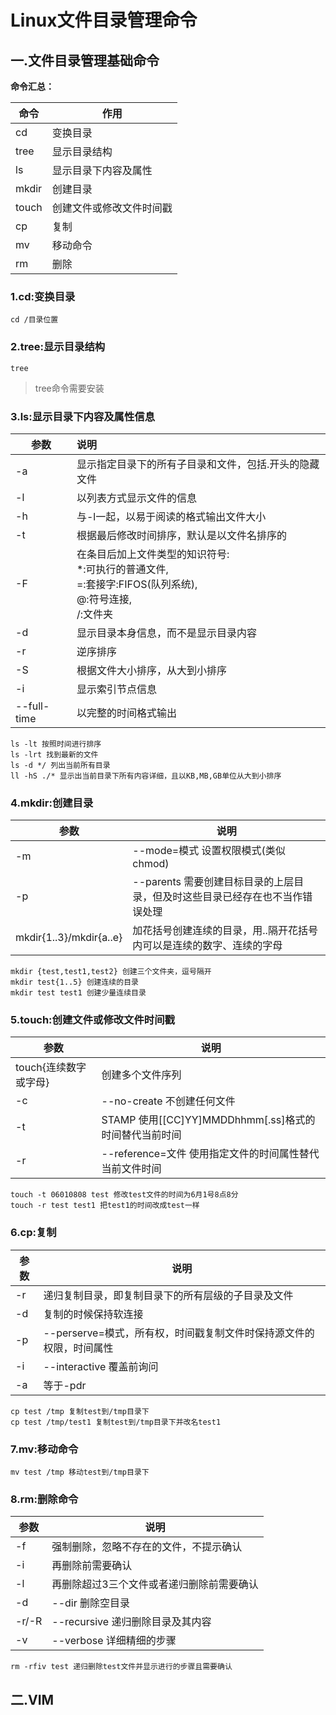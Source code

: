 # Linux文件目录管理命令

## 一.文件目录管理基础命令

**命令汇总：**

| 命令  | 作用                     |
| ----- | ------------------------ |
| cd    | 变换目录                 |
| tree  | 显示目录结构             |
| ls    | 显示目录下内容及属性     |
| mkdir | 创建目录                 |
| touch | 创建文件或修改文件时间戳 |
| cp    | 复制                     |
| mv    | 移动命令                 |
| rm    | 删除                     |

### 1.cd:变换目录

```shell
cd /目录位置
```

### 2.tree:显示目录结构

```shell
tree
```

> tree命令需要安装

### 3.ls:显示目录下内容及属性信息

| 参数        | 说明                                                         |
| ----------- | :----------------------------------------------------------- |
| -a          | 显示指定目录下的所有子目录和文件，包括.开头的隐藏文件        |
| -l          | 以列表方式显示文件的信息                                     |
| -h          | 与-l一起，以易于阅读的格式输出文件大小                       |
| -t          | 根据最后修改时间排序，默认是以文件名排序的                   |
| -F          | 在条目后加上文件类型的知识符号:<br />*:可执行的普通文件,<br />=:套接字:FIFOS(队列系统),<br />@:符号连接,<br />/:文件夹 |
| -d          | 显示目录本身信息，而不是显示目录内容                         |
| -r          | 逆序排序                                                     |
| -S          | 根据文件大小排序，从大到小排序                               |
| -i          | 显示索引节点信息                                             |
| --full-time | 以完整的时间格式输出                                         |

```shell
ls -lt 按照时间进行排序
ls -lrt 找到最新的文件
ls -d */ 列出当前所有目录
ll -hS ./* 显示出当前目录下所有内容详细，且以KB,MB,GB单位从大到小排序
```

### 4.mkdir:创建目录

| 参数                    | 说明                                                         |
| ----------------------- | ------------------------------------------------------------ |
| -m                      | --mode=模式 设置权限模式(类似chmod)                          |
| -p                      | --parents 需要创建目标目录的上层目录，但及时这些目录已经存在也不当作错误处理 |
| mkdir{1..3}/mkdir{a..e} | 加花括号创建连续的目录，用..隔开花括号内可以是连续的数字、连续的字母 |

```shell
mkdir {test,test1,test2} 创建三个文件夹，逗号隔开
mkdir test{1..5} 创建连续的目录
mkdir test test1 创建少量连续目录
```

 ### 5.touch:创建文件或修改文件时间戳

| 参数                  | 说明                                                    |
| --------------------- | ------------------------------------------------------- |
| touch{连续数字或字母} | 创建多个文件序列                                        |
| -c                    | --no-create 不创建任何文件                              |
| -t                    | STAMP 使用\[\[CC]YY]MMDDhhmm[.ss]格式的时间替代当前时间 |
| -r                    | --reference=文件 使用指定文件的时间属性替代当前文件时间 |

```shell
touch -t 06010808 test 修改test文件的时间为6月1号8点8分
touch -r test test1 把test1的时间改成test一样
```

### 6.cp:复制

| 参数 | 说明                                                         |
| ---- | ------------------------------------------------------------ |
| -r   | 递归复制目录，即复制目录下的所有层级的子目录及文件           |
| -d   | 复制的时候保持软连接                                         |
| -p   | --perserve=模式，所有权，时间戳复制文件时保持源文件的权限，时间属性 |
| -i   | --interactive 覆盖前询问                                     |
| -a   | 等于-pdr                                                     |

```shell
cp test /tmp 复制test到/tmp目录下
cp test /tmp/test1 复制test到/tmp目录下并改名test1
```

### 7.mv:移动命令

```shell
mv test /tmp 移动test到/tmp目录下
```

### 8.rm:删除命令

| 参数  | 说明                                      |
| ----- | ----------------------------------------- |
| -f    | 强制删除，忽略不存在的文件，不提示确认    |
| -i    | 再删除前需要确认                          |
| -l    | 再删除超过3三个文件或者递归删除前需要确认 |
| -d    | --dir 删除空目录                          |
| -r/-R | --recursive 递归删除目录及其内容          |
| -v    | --verbose 详细精细的步骤                  |

```shell
rm -rfiv test 递归删除test文件并显示进行的步骤且需要确认
```

## 二.VIM

